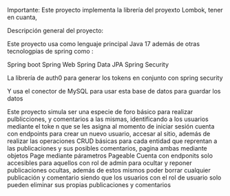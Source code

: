 Importante:
Este proyecto implementa la librería del proyexto Lombok, tener en cuanta,

Descripción general del proyecto:

Este proyecto usa como lenguaje principal Java 17 además de otras tecnologpias de spring como :

Spring boot
Spring Web
Spring Data JPA
Spring Security

La librería de auth0 para generar los tokens en conjunto con spring security

Y usa el conector de MySQL para usar esta base de datos para guardar los datos

Este proyecto simula ser una especie de foro básico para realizar pulblicciones, y comentarios a las mismas, identificando a los usuarios mediante el toke n que se les asigna al momento de iniciar sesión
cuenta con endpoints para crear un nuevo usuario, accesar al sitio, además de realizar las operaciones CRUD básicas para cada entidad que reprentan a las publicaciones y sus posibles comentarios, 
pagina ambas mediante objetos Page mediante párametros Pageable
Cuenta con endponits solo accesibles para aquellos con rol de admin para ocultar y reponer publicaciones ocultas, además de estos mismos poder borrar cualquier publicación y comentario siendo que los usuarios con el rol de usuario solo pueden eliminar sus propias publicaciones y comentarios
